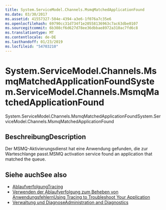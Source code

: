 ```yaml
---
title: System.ServiceModel.Channels.MsmqMatchedApplicationFound
ms.date: 03/30/2017
ms.assetid: 41557327-504e-4394-a3e6-1f076a7c35e6
ms.openlocfilehash: 69790cc31d734f1e20558136963c7ac63dbe0107
ms.sourcegitcommit: 6b308cf6d627d78ee36dbbae8972a310ac7fd6c8
ms.translationtype: MT
ms.contentlocale: de-DE
ms.lasthandoff: 01/23/2019
ms.locfileid: "54703210"
---
```

# <a name="systemservicemodelchannelsmsmqmatchedapplicationfound"></a><span data-ttu-id="4ddc9-102">System.ServiceModel.Channels.MsmqMatchedApplicationFound</span><span class="sxs-lookup"><span data-stu-id="4ddc9-102">System.ServiceModel.Channels.MsmqMatchedApplicationFound</span></span>
<span data-ttu-id="4ddc9-103">System.ServiceModel.Channels.MsmqMatchedApplicationFound</span><span class="sxs-lookup"><span data-stu-id="4ddc9-103">System.ServiceModel.Channels.MsmqMatchedApplicationFound</span></span>  
  
## <a name="description"></a><span data-ttu-id="4ddc9-104">Beschreibung</span><span class="sxs-lookup"><span data-stu-id="4ddc9-104">Description</span></span>  
 <span data-ttu-id="4ddc9-105">Der MSMQ-Aktivierungsdienst hat eine Anwendung gefunden, die zur Warteschlange passt.</span><span class="sxs-lookup"><span data-stu-id="4ddc9-105">MSMQ activation service found an application that matched the queue.</span></span>  
  
## <a name="see-also"></a><span data-ttu-id="4ddc9-106">Siehe auch</span><span class="sxs-lookup"><span data-stu-id="4ddc9-106">See also</span></span>
- [<span data-ttu-id="4ddc9-107">Ablaufverfolgung</span><span class="sxs-lookup"><span data-stu-id="4ddc9-107">Tracing</span></span>](../../../../../docs/framework/wcf/diagnostics/tracing/index.md)
- [<span data-ttu-id="4ddc9-108">Verwenden der Ablaufverfolgung zum Beheben von Anwendungsfehlern</span><span class="sxs-lookup"><span data-stu-id="4ddc9-108">Using Tracing to Troubleshoot Your Application</span></span>](../../../../../docs/framework/wcf/diagnostics/tracing/using-tracing-to-troubleshoot-your-application.md)
- [<span data-ttu-id="4ddc9-109">Verwaltung und Diagnose</span><span class="sxs-lookup"><span data-stu-id="4ddc9-109">Administration and Diagnostics</span></span>](../../../../../docs/framework/wcf/diagnostics/index.md)
